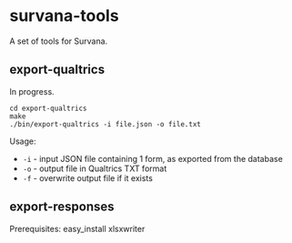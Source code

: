 survana-tools
=============

A set of tools for Survana.

export-qualtrics
----------------
In progress.

```
cd export-qualtrics
make
./bin/export-qualtrics -i file.json -o file.txt
```

Usage:

* `-i` - input JSON file containing 1 form, as exported from the database
* `-o` - output file in Qualtrics TXT format
* `-f` - overwrite output file if it exists

export-responses
----------------

Prerequisites: easy_install xlsxwriter
